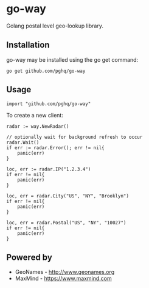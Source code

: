 # go-way
Golang postal level geo-lookup library.

## Installation

go-way may be installed using the go get command:

```
go get github.com/pghq/go-way
```
## Usage

```
import "github.com/pghq/go-way"
```

To create a new client:

```
radar := way.NewRadar()

// optionally wait for background refresh to occur
radar.Wait()
if err := radar.Error(); err != nil{
    panic(err)
}

loc, err := radar.IP("1.2.3.4")
if err != nil{
    panic(err)
}

loc, err = radar.City("US", "NY", "Brooklyn")
if err != nil{
    panic(err)
}

loc, err = radar.Postal("US", "NY", "10027")
if err != nil{
    panic(err)
}
```

## Powered by
* GeoNames - http://www.geonames.org
* MaxMind - https://www.maxmind.com 
